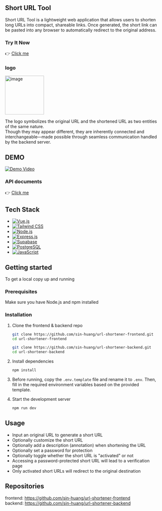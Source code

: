 ## Short URL Tool

Short URL Tool is a lightweight web application that allows users to shorten long URLs into compact, shareable links.
Once generated, the short link can be pasted into any browser to automatically redirect to the original address.

### Try It Now

👉 [Click me](https://reurl.zeabur.app/)
### logo

<img width="128" height="128" alt="image" src="https://github.com/user-attachments/assets/79b50709-951d-4de5-8471-ba7cf361410d" />

The logo symbolizes the original URL and the shortened URL as two entities of the same nature.  
Though they may appear different, they are inherently connected and interchangeable—made possible through seamless communication handled by the backend server.

## DEMO 

[![Demo Video](https://img.youtube.com/vi/_RE2fz2E9fE/0.jpg)](https://www.youtube.com/watch?v=_RE2fz2E9fE)

### API documents
👉 [Click me](https://reurl-backend.zeabur.app/api-docs)

## Tech Stack

- [![Vue.js][Vue.js]][Vue-url]
- [![Tailwind CSS][Tailwind.css]][Tailwind-url]
- [![Node.js][Node.js]][Node-url]
- [![Express.js][Express.js]][Express-url]
- [![Supabase][Supabase]][Supabase-url]
- [![PostgreSQL][PostgreSQL]][PostgreSQL-url]
- [![JavaScript][JavaScript]][JavaScript-url]

## Getting started

To get a local copy up and running

### Prerequisites

Make sure you have Node.js and npm installed

### Installation
1. Clone the frontend & backend repo
   
   ```bash
   git clone https://github.com/sin-huang/url-shortener-frontend.git
   cd url-shortener-frontend
   ```
   ```bash
   git clone https://github.com/sin-huang/url-shortener-backend.git
   cd url-shortener-backend
   ```
2. Install dependencies
   
   ```bash
   npm install
   ```
3. Before running, copy the `.env.template` file and rename it to `.env`.
   Then, fill in the required environment variables based on the provided template.

4. Start the development server
   ```bash
   npm run dev
   ```

## Usage

- Input an original URL to generate a short URL
- Optionally customize the short URL
- Optionally add a description (annotation) when shortening the URL
- Optionally set a password for protection
- Optionally toggle whether the short URL is "activated" or not
- Accessing a password-protected short URL will lead to a verification page
- Only activated short URLs will redirect to the original destination

## Repositories

frontend: https://github.com/sin-huang/url-shortener-frontend  
backend: https://github.com/sin-huang/url-shortener-backend

[Vue.js]: https://img.shields.io/badge/Vue.js-35495E?style=for-the-badge&logo=vuedotjs&logoColor=4FC08D
[Vue-url]: https://vuejs.org/

[Tailwind.css]: https://img.shields.io/badge/Tailwind_CSS-38B2AC?style=for-the-badge&logo=tailwindcss&logoColor=white
[Tailwind-url]: https://tailwindcss.com/

[Node.js]: https://img.shields.io/badge/Node.js-339933?style=for-the-badge&logo=node.js&logoColor=white
[Node-url]: https://nodejs.org/

[Express.js]: https://img.shields.io/badge/Express.js-000000?style=for-the-badge&logo=express&logoColor=white
[Express-url]: https://expressjs.com/

[Supabase]: https://img.shields.io/badge/Supabase-3ECF8E?style=for-the-badge&logo=supabase&logoColor=white
[Supabase-url]: https://supabase.com/

[PostgreSQL]: https://img.shields.io/badge/PostgreSQL-4169E1?style=for-the-badge&logo=postgresql&logoColor=white
[PostgreSQL-url]: https://www.postgresql.org/

[JavaScript]: https://img.shields.io/badge/JavaScript-F7DF1E?style=for-the-badge&logo=javascript&logoColor=black
[JavaScript-url]: https://developer.mozilla.org/en-US/docs/Web/JavaScript
